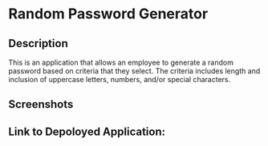 # Random Password Generator

## Description

This is an application that allows an employee to generate a random password based on criteria that they select.  The criteria includes length and inclusion of uppercase letters, numbers, and/or special characters.  


## Screenshots





## Link to Depoloyed Application:
